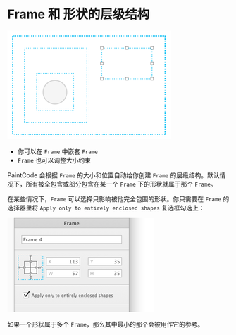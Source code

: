 # Frame 和 形状的层级结构

![嵌套Frame](./images/nestedframes.png)

- 你可以在 `Frame` 中嵌套 `Frame`
- `Frame` 也可以调整大小约束

PaintCode 会根据 `Frame` 的大小和位置自动给你创建 `Frame` 的层级结构。默认情况下，所有被全包含或部分包含在某一个 `Frame` 下的形状就属于那个 `Frame`。

在某些情况下，`Frame` 可以选择只影响被他完全包围的形状。你只需要在 `Frame` 的选择器里将 `Apply only to entirely enclosed shapes` 复选框勾选上：

![Frame 检查器](./images/frameinspector.png)

如果一个形状属于多个 `Frame`，那么其中最小的那个会被用作它的参考。
